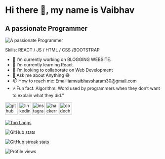 ###  <h1>Hi there 👋, my name is Vaibhav </h1> 
####  <h2> A passionate Programmer </h2>
![A passionate Programmer](https://images.unsplash.com/photo-1623479322729-28b25c16b011?ixid=MnwxMjA3fDB8MHxwaG90by1wYWdlfHx8fGVufDB8fHx8&ixlib=rb-1.2.1&auto=format&fit=crop&w=750&q=80)


Skills:  REACT / JS / HTML / CSS /BOOTSTRAP

- 🔭 I’m currently working on BLOGGING WEBSITE. 
- 🌱 I’m currently learning React 
- 👯 I’m looking to collaborate on Web Development 
- 💬 Ask me about Anything 😅 
- 📫 How to reach me:  Email iamvaibhavsharam30@gmail.com 
- ⚡ Fun fact: Algorithm: Word used by programmers when they don’t want to explain what they did.”  


[<img src='https://cdn.jsdelivr.net/npm/simple-icons@3.0.1/icons/github.svg' alt='github' height='40'>](https://github.com/vaibhavsharma308)  [<img src='https://cdn.jsdelivr.net/npm/simple-icons@3.0.1/icons/linkedin.svg' alt='linkedin' height='40'>](https://www.linkedin.com/in/https://www.linkedin.com/in/vaibhav-s-70b14413a//)  [<img src='https://cdn.jsdelivr.net/npm/simple-icons@3.0.1/icons/instagram.svg' alt='instagram' height='40'>](https://www.instagram.com/vaibhavsharma30/)  [<img src='https://cdn.jsdelivr.net/npm/simple-icons@3.0.1/icons/hackerrank.svg' alt='hackerrank' height='40'>](https://www.hackerrank.com/IT_1901640130064)  [<img src='https://cdn.jsdelivr.net/npm/simple-icons@3.0.1/icons/codechef.svg' alt='codechef' height='40'>](https://www.codechef.com/users/vaibhv_300)  

[![Top Langs](https://github-readme-stats.vercel.app/api/top-langs/?username=vaibhavsharma308)](https://github.com/anuraghazra/github-readme-stats)

![GitHub stats](https://github-readme-stats.vercel.app/api?username=vaibhavsharma308&show_icons=true&count_private=true)  

<!-- ![GitHub Activity Graph](https://activity-graph.herokuapp.com/graph?username=vaibhavsharma308)   -->

![GitHub streak stats](https://github-readme-streak-stats.herokuapp.com/?user=vaibhavsharma308)  

![Profile views](https://gpvc.arturio.dev/vaibhavsharma308)  
